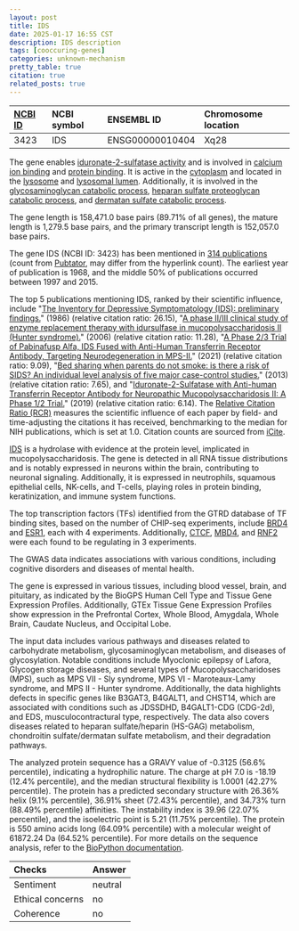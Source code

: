 ```yaml
---
layout: post
title: IDS
date: 2025-01-17 16:55 CST
description: IDS description
tags: [cooccuring-genes]
categories: unknown-mechanism
pretty_table: true
citation: true
related_posts: true
---
```




| [NCBI ID](https://www.ncbi.nlm.nih.gov/gene/3423) | NCBI symbol | ENSEMBL ID | Chromosome location |
| :-------- | :------- | :-------- | :------- |
| 3423  | IDS | ENSG00000010404 | Xq28  |



The gene enables [iduronate-2-sulfatase activity](https://amigo.geneontology.org/amigo/term/GO:0004423) and is involved in [calcium ion binding](https://amigo.geneontology.org/amigo/term/GO:0005509) and [protein binding](https://amigo.geneontology.org/amigo/term/GO:0005515). It is active in the [cytoplasm](https://amigo.geneontology.org/amigo/term/GO:0005737) and located in the [lysosome](https://amigo.geneontology.org/amigo/term/GO:0005764) and [lysosomal lumen](https://amigo.geneontology.org/amigo/term/GO:0043202). Additionally, it is involved in the [glycosaminoglycan catabolic process](https://amigo.geneontology.org/amigo/term/GO:0006027), [heparan sulfate proteoglycan catabolic process](https://amigo.geneontology.org/amigo/term/GO:0030200), and [dermatan sulfate catabolic process](https://amigo.geneontology.org/amigo/term/GO:0030209).


The gene length is 158,471.0 base pairs (89.71% of all genes), the mature length is 1,279.5 base pairs, and the primary transcript length is 152,057.0 base pairs.


The gene IDS (NCBI ID: 3423) has been mentioned in [314 publications](https://pubmed.ncbi.nlm.nih.gov/?term=%22IDS%22) (count from [Pubtator](https://academic.oup.com/nar/article/47/W1/W587/5494727), may differ from the hyperlink count). The earliest year of publication is 1968, and the middle 50% of publications occurred between 1997 and 2015.


The top 5 publications mentioning IDS, ranked by their scientific influence, include "[The Inventory for Depressive Symptomatology (IDS): preliminary findings.](https://pubmed.ncbi.nlm.nih.gov/3737788)" (1986) (relative citation ratio: 26.15), "[A phase II/III clinical study of enzyme replacement therapy with idursulfase in mucopolysaccharidosis II (Hunter syndrome).](https://pubmed.ncbi.nlm.nih.gov/16912578)" (2006) (relative citation ratio: 11.28), "[A Phase 2/3 Trial of Pabinafusp Alfa, IDS Fused with Anti-Human Transferrin Receptor Antibody, Targeting Neurodegeneration in MPS-II.](https://pubmed.ncbi.nlm.nih.gov/33038326)" (2021) (relative citation ratio: 9.09), "[Bed sharing when parents do not smoke: is there a risk of SIDS? An individual level analysis of five major case-control studies.](https://pubmed.ncbi.nlm.nih.gov/23793691)" (2013) (relative citation ratio: 7.65), and "[Iduronate-2-Sulfatase with Anti-human Transferrin Receptor Antibody for Neuropathic Mucopolysaccharidosis II: A Phase 1/2 Trial.](https://pubmed.ncbi.nlm.nih.gov/30595526)" (2019) (relative citation ratio: 6.14). The [Relative Citation Ratio (RCR)](https://journals.plos.org/plosbiology/article?id=10.1371/journal.pbio.1002541) measures the scientific influence of each paper by field- and time-adjusting the citations it has received, benchmarking to the median for NIH publications, which is set at 1.0. Citation counts are sourced from [iCite](https://icite.od.nih.gov).


[IDS](https://www.proteinatlas.org/ENSG00000010404-IDS) is a hydrolase with evidence at the protein level, implicated in mucopolysaccharidosis. The gene is detected in all RNA tissue distributions and is notably expressed in neurons within the brain, contributing to neuronal signaling. Additionally, it is expressed in neutrophils, squamous epithelial cells, NK-cells, and T-cells, playing roles in protein binding, keratinization, and immune system functions.


The top transcription factors (TFs) identified from the GTRD database of TF binding sites, based on the number of CHIP-seq experiments, include [BRD4](https://www.ncbi.nlm.nih.gov/gene/23476) and [ESR1](https://www.ncbi.nlm.nih.gov/gene/2099), each with 4 experiments. Additionally, [CTCF](https://www.ncbi.nlm.nih.gov/gene/10664), [MBD4](https://www.ncbi.nlm.nih.gov/gene/8930), and [RNF2](https://www.ncbi.nlm.nih.gov/gene/6045) were each found to be regulating in 3 experiments.



The GWAS data indicates associations with various conditions, including cognitive disorders and diseases of mental health.



The gene is expressed in various tissues, including blood vessel, brain, and pituitary, as indicated by the BioGPS Human Cell Type and Tissue Gene Expression Profiles. Additionally, GTEx Tissue Gene Expression Profiles show expression in the Prefrontal Cortex, Whole Blood, Amygdala, Whole Brain, Caudate Nucleus, and Occipital Lobe.


The input data includes various pathways and diseases related to carbohydrate metabolism, glycosaminoglycan metabolism, and diseases of glycosylation. Notable conditions include Myoclonic epilepsy of Lafora, Glycogen storage diseases, and several types of Mucopolysaccharidoses (MPS), such as MPS VII - Sly syndrome, MPS VI - Maroteaux-Lamy syndrome, and MPS II - Hunter syndrome. Additionally, the data highlights defects in specific genes like B3GAT3, B4GALT1, and CHST14, which are associated with conditions such as JDSSDHD, B4GALT1-CDG (CDG-2d), and EDS, musculocontractural type, respectively. The data also covers diseases related to heparan sulfate/heparin (HS-GAG) metabolism, chondroitin sulfate/dermatan sulfate metabolism, and their degradation pathways.



The analyzed protein sequence has a GRAVY value of -0.3125 (56.6% percentile), indicating a hydrophilic nature. The charge at pH 7.0 is -18.19 (12.4% percentile), and the median structural flexibility is 1.0001 (42.27% percentile). The protein has a predicted secondary structure with 26.36% helix (9.1% percentile), 36.91% sheet (72.43% percentile), and 34.73% turn (88.49% percentile) affinities. The instability index is 39.96 (22.07% percentile), and the isoelectric point is 5.21 (11.75% percentile). The protein is 550 amino acids long (64.09% percentile) with a molecular weight of 61872.24 Da (64.52% percentile). For more details on the sequence analysis, refer to the [BioPython documentation](https://biopython.org/docs/1.75/api/Bio.SeqUtils.ProtParam.html).





| Checks    | Answer |
| :-------- | :------- |
| Sentiment  | neutral   |
| Ethical concerns | no     |
| Coherence    | no    |